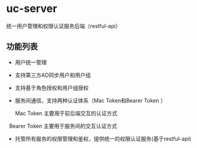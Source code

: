 # uc-server
统一用户管理和权限认证服务后端（restful-api）
## 功能列表
* 用户统一管理
* 支持第三方AD同步用户和用户组
* 支持基于角色授权和用户组授权
* 服务间通信，支持两种认证体系（Mac Token和Bearer Token ）

   Mac Token 主要用于前后端交互的认证方式
   
   Bearer Token 主要用于服务间的交互认证方式
* 托管所有服务的权限管理和鉴权，提供统一的权限认证服务(基于restful-api)
